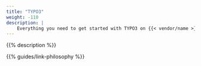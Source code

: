 ```yaml
---
title: "TYPO3"
weight: -110
description: |
    Everything you need to get started with TYPO3 on {{< vendor/name >}}.
---
```


{{% description %}}

{{% guides/link-philosophy %}}
